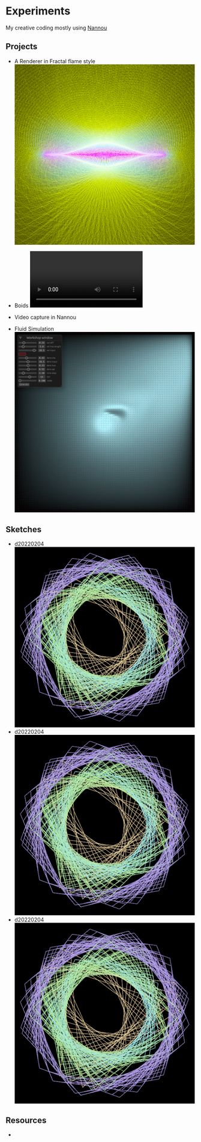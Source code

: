 # Experiments

My creative coding mostly using [Nannou](https://nannou.cc)

## Projects

- A Renderer in Fractal flame style
  ![current flame](projects/log_density/images/001.png)

- Boids
  ![boids](projects/boids/boids.webm)

- Video capture in Nannou

- Fluid Simulation
  ![fluid](projects/fluid/cpu_v1/1714.png)

## Sketches

- d20220204
  ![d20220204](sketches/d20220204/243.png)
- d20220204
  ![d20220204](sketches/d20220204/243.png)
- d20220204
  ![d20220204](sketches/d20220204/243.png)

## Resources

-

